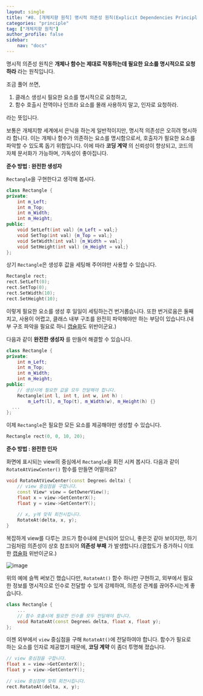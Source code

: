 ```yaml
---
layout: single
title: "#8. [개체지향 원칙] 명시적 의존성 원칙(Explicit Dependencies Principle)"
categories: "principle"
tag: ["개체지향 원칙"]
author_profile: false
sidebar: 
    nav: "docs"
---
```


명시적 의존성 원칙은 **개체나 함수는 제대로 작동하는데 필요한 요소를 명시적으로 요청하라** 라는 원칙입니다.

조금 풀어 쓰면,

1. 클래스 생성시 필요한 요소를 명시적으로 요청하고,
2. 함수 호출시 전역이나 인프라 요소를 몰래 사용하지 말고, 인자로 요청하라.

라는 뜻입니다. 

보통은 개체지향 세계에서 은닉을 하는게 일반적이지만, 명시적 의존성은 오히려 명시하라 합니다. 이는 개체나 함수가 의존하는 요소를 명시함으로서, 호출자가 필요한 요소를 파악할 수 있도록 돕기 위함입니다. 이에 따라 **코딩 계약** 의 신뢰성이 향상되고, 코드의 자체 문서화가 가능하며, 가독성이 좋아집니다.

**준수 방법 : 완전한 생성자**

`Rectangle`을 구현한다고 생각해 봅시다.

```cpp
class Rectangle {
private:
    int m_Left;
    int m_Top;
    int m_Width;
    int m_Height;
public:
    void SetLeft(int val) {m_Left = val;}
    void SetTop(int val) {m_Top = val;}
    void SetWidth(int val) {m_Width = val;}
    void SetHeight(int val) {m_Height = val;}
};
```

상기 `Rectangle`은 생성후 값을 세팅해 주어야만 사용할 수 있습니다.

```cpp
Rectangle rect;
rect.SetLeft(0);
rect.SetTop(0);
rect.SetWidth(10);
rect.SetHeight(10);
```

이렇게 필요한 요소를 생성 후 일일이 세팅하는건 번거롭습니다. 또한 번거로움은 둘째치고, 사용이 어렵고, 클래스 내부 구조를 완전히 파악해야만 하는 부담이 있습니다.(내부 구조 파악을 필요로 하니 [캡슐화](https://tango1202.github.io/principle/principle-encapsulation/)도 위반이군요.)

다음과 같이 **완전한 생성자** 를 만들어 해결할 수 있습니다.

```cpp
class Rectangle {
private:
    int m_Left;
    int m_Top;
    int m_Width;
    int m_Height;
public:
    // 생성시에 필요한 값을 모두 전달해야 합니다.
    Rectangle(int l, int t, int w, int h) : 
        m_Left(l), m_Top(t), m_Width(w), m_Height(h) {}
  ...
};
```

이제 `Rectangle`은 필요한 모든 요소를 제공해야만 생성할 수 있습니다.

```cpp
Rectangle rect(0, 0, 10, 20);
```

**준수 방법 : 완전한 인자**

화면에 표시되는 view의 중심에서 `Rectangle`을 회전 시켜 봅시다. 다음과 같이 `RotateAtViewCenter()` 함수를 만들면 어떨까요?

```cpp
void RotateAtViewCenter(const Degree& delta) {
    // view 중심점을 구합니다.
    const View* view = GetOwnerView();
    float x = view->GetCenterX();
    float y = view->GetCenterY();
    
    // x, y에 맞춰 회전시킵니다.
    RotateAt(delta, x, y);
} 
```
복잡하게 view를 다루는 코드가 함수내에 은닉되어 있으니, 좋은것 같아 보이지만, 하기 그림처럼 의존성이 상호 참조되어 **의존성 부패** 가 발생합니다.(결합도가 증가하니 이또한 [캡슐화](https://tango1202.github.io/principle/principle-encapsulation/) 위반이군요.)

![image](https://github.com/tango1202/tango1202.github.io/assets/133472501/2f02246b-fd3f-4669-8f1c-0272fcdda58f)

위의 예에 슬쩍 써보긴 했습니다만, `RotateAt()` 함수 하나만 구현하고, 외부에서 필요한 정보를 명시적으로 인수로 전달할 수 있게 강제하여, 의존성 관계를 끊어주시는게 좋습니다. 

```cpp
class Rectangle {
    ...
    // 함수 호출시에 필요한 인수를 모두 전달해야 합니다.
    void RotateAt(const Degree& delta, float x, float y);
};
```

이젠 외부에서 `view` 중심점을 구해 `RotateAt()`에 전달하여야 합니다. 함수가 필요로 하는 요소를 인자로 제공했기 때문에, **코딩 계약** 이 좀더 투명해 졌습니다. 

```cpp
// view 중심점을 구합니다.
float x = view->GetCenterX();
float y = view->GetCenterY();
    
// view 중심점에 맞춰 회전시킵니다.
rect.RotateAt(delta, x, y); 
```
